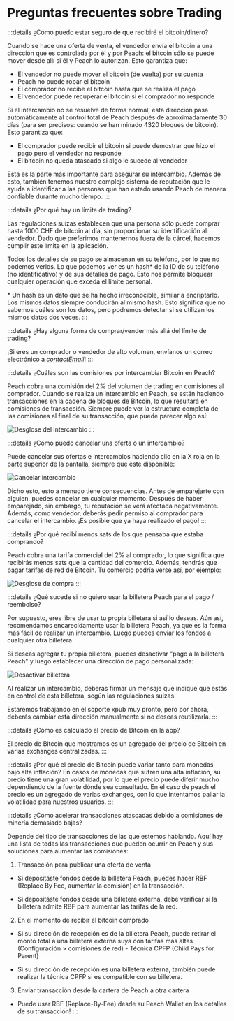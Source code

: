 # Preguntas frecuentes sobre Trading

:::details ¿Cómo puedo estar seguro de que recibiré el bitcoin/dinero?

Cuando se hace una oferta de venta, el vendedor envía el bitcoin a una dirección que es controlada por él y por Peach: el bitcoin sólo se puede mover desde allí si él y Peach lo autorizan. Esto garantiza que:

- El vendedor no puede mover el bitcoin (de vuelta) por su cuenta
- Peach no puede robar el bitcoin
- El comprador no recibe el bitcoin hasta que se realiza el pago
- El vendedor puede recuperar el bitcoin si el comprador no responde

Si el intercambio no se resuelve de forma normal, esta dirección pasa automáticamente al control total de Peach después de aproximadamente 30 días (para ser precisos: cuando se han minado 4320 bloques de bitcoin). Esto garantiza que:

- El comprador puede recibir el bitcoin si puede demostrar que hizo el pago pero el vendedor no responde
- El bitcoin no queda atascado si algo le sucede al vendedor

Esta es la parte más importante para asegurar su intercambio. Además de esto, también tenemos nuestro complejo sistema de reputación que le ayuda a identificar a las personas que han estado usando Peach de manera confiable durante mucho tiempo.
:::

:::details ¿Por qué hay un límite de trading?

Las regulaciones suizas establecen que una persona sólo puede comprar hasta 1000 CHF de bitcoin al día, sin proporcionar su identificación al vendedor. Dado que preferimos mantenernos fuera de la cárcel, hacemos cumplir este límite en la aplicación.

Todos los detalles de su pago se almacenan en su teléfono, por lo que no podemos verlos. Lo que podemos ver es un hash\* de la ID de su teléfono (no identificativo)  y de sus detalles de pago. Esto nos permite bloquear cualquier operación que exceda el límite personal.

\* Un hash es un dato que se ha hecho irreconocible, similar a encriptarlo. Los mismos datos siempre conducirán al mismo hash. Esto significa que no sabemos cuáles son los datos, pero podremos detectar si se utilizan los mismos datos dos veces.
:::

:::details ¿Hay alguna forma de comprar/vender más allá del límite de trading?

¡Si eres un comprador o vendedor de alto volumen, envíanos un correo electrónico a [$contactEmail$](mailto:$contactEmail$)!
:::

:::details ¿Cuáles son las comisiones por intercambiar Bitcoin en Peach?

Peach cobra una comisión del 2% del volumen de trading en comisiones al comprador. Cuando se realiza un intercambio en Peach, se están haciendo transacciones en la cadena de bloques de Bitcoin, lo que resultará en comisiones de transacción. Siempre puede ver la estructura completa de las comisiones al final de su transacción, que puede parecer algo así:

![Desglose del intercambio](/img/faq/trading/TradeBreakdowns.png)
:::

:::details ¿Cómo puedo cancelar una oferta o un intercambio?

Puede cancelar sus ofertas e intercambios haciendo clic en la X roja en la parte superior de la pantalla, siempre que esté disponible:

![Cancelar intercambio](/img/faq/trading/cancel.png)

Dicho esto, esto a menudo tiene consecuencias. Antes de emparejarte con alguien, puedes cancelar en cualquier momento. Después de haber emparejado, sin embargo, tu reputación se verá afectada negativamente. Además, como vendedor, deberás pedir permiso al comprador para cancelar el intercambio. ¡Es posible que ya haya realizado el pago!
:::

:::details ¿Por qué recibí menos sats de los que pensaba que estaba comprando?

Peach cobra una tarifa comercial del 2% al comprador, lo que significa que recibirás menos sats que la cantidad del comercio. Además, tendrás que pagar tarifas de red de Bitcoin. Tu comercio podría verse así, por ejemplo:

![Desglose de compra](/img/faq/trading/TradeBreakdownBuy.png)
:::

:::details ¿Qué sucede si no quiero usar la billetera Peach para el pago / reembolso?

Por supuesto, eres libre de usar tu propia billetera si así lo deseas. Aún así, recomendamos encarecidamente usar la billetera Peach, ya que es la forma más fácil de realizar un intercambio. Luego puedes enviar los fondos a cualquier otra billetera.

Si deseas agregar tu propia billetera, puedes desactivar "pago a la billetera Peach" y luego establecer una dirección de pago personalizada:

![Desactivar billetera](/img/faq/trading/disablewallet.png)

Al realizar un intercambio, deberás firmar un mensaje que indique que estás en control de esta billetera, según las regulaciones suizas.

Estaremos trabajando en el soporte xpub muy pronto, pero por ahora, deberás cambiar esta dirección manualmente si no deseas reutilizarla.
:::

:::details ¿Cómo es calculado el precio de Bitcoin en la app?

El precio de Bitcoin que mostramos es un agregado del precio de Bitcoin en varias exchanges centralizadas.
:::

:::details ¿Por qué el precio de Bitcoin puede variar tanto para monedas bajo alta inflación?
En casos de monedas que sufren una alta inflación, su precio tiene una gran volatilidad, por lo que el precio puede diferir mucho dependiendo de la fuente dónde sea consultado. En el caso de peach el precio es un agregado de varias exchanges, con lo que intentamos paliar la volatilidad para nuestros usuarios.
:::

:::details ¿Cómo acelerar transacciones atascadas debido a comisiones de minería demasiado bajas?

Depende del tipo de transacciones de las que estemos hablando. Aquí hay una lista de todas las transacciones que pueden ocurrir en Peach y sus soluciones para aumentar las comisiones: 
1. Transacción para publicar una oferta de venta
- Si depositáste fondos desde la billetera Peach, puedes hacer RBF (Replace By Fee, aumentar la comisión) en la transacción.

- Si depositáste fondos desde una billetera externa, debe verificar si la billetera admite RBF para aumentar las tarifas de la red.

2. En el momento de recibir el bitcoin comprado
- Si su dirección de recepción es de la billetera Peach, puede retirar el monto total a una billetera externa suya con tarifas más altas (Configuración > comisiones de red) - Técnica CPFP (Child Pays for Parent)

- Si su dirección de recepción es una billetera externa, también puede realizar la técnica CPFP si es compatible con su billetera.

3. Enviar transacción desde la cartera de Peach a otra cartera
- Puede usar RBF (Replace-By-Fee) desde su Peach Wallet en los detalles de su transacción!
:::
